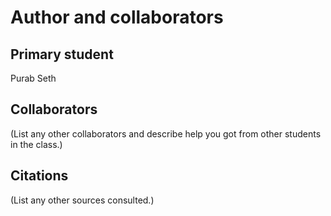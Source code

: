 Author and collaborators
========================

Primary student
---------------
Purab Seth


Collaborators
-------------
(List any other collaborators and describe help you got from other students
in the class.)


Citations
---------
(List any other sources consulted.)

